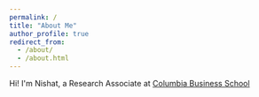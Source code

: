 ```yaml
---
permalink: /
title: "About Me"
author_profile: true
redirect_from: 
  - /about/
  - /about.html
---
```


Hi! I'm Nishat, a Research Associate at [Columbia Business School](https://business.columbia.edu/)


